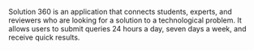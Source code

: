 Solution 360 is an application that connects students, experts, and reviewers who are looking for a solution to a technological problem. It allows users to submit queries 24 hours a day, seven days a week, and receive quick results.
